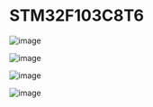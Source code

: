 # STM32F103C8T6
![image](https://github.com/arda-kara/STM32F103C8T6/assets/112433322/50aaaf4e-fc2d-4cdb-99ad-e6dd6e2c4b4b)

![image](https://github.com/arda-kara/STM32F103C8T6/assets/112433322/96284613-08de-4699-ad89-ebd11a70ef6b)

![image](https://github.com/arda-kara/STM32F103C8T6/assets/112433322/4ac79a46-d3b4-4367-b082-e0969ba25732)

![image](https://github.com/arda-kara/STM32F103C8T6/assets/112433322/529a620d-886d-48f8-9628-efdfe8ad284b)

